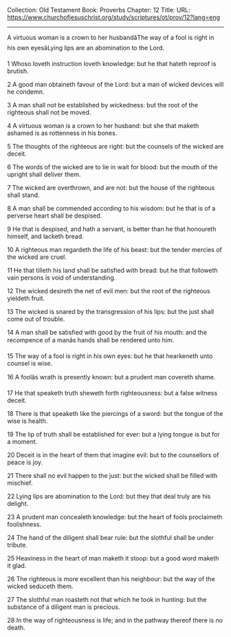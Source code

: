 Collection: Old Testament
Book: Proverbs
Chapter: 12
Title: 
URL: https://www.churchofjesuschrist.org/study/scriptures/ot/prov/12?lang=eng

---

A virtuous woman is a crown to her husbandâThe way of a fool is right in his own eyesâLying lips are an abomination to the Lord.

1 Whoso loveth instruction loveth knowledge: but he that hateth reproof is brutish.

2 A good man obtaineth favour of the Lord: but a man of wicked devices will he condemn.

3 A man shall not be established by wickedness: but the root of the righteous shall not be moved.

4 A virtuous woman is a crown to her husband: but she that maketh ashamed is as rottenness in his bones.

5 The thoughts of the righteous are right: but the counsels of the wicked are deceit.

6 The words of the wicked are to lie in wait for blood: but the mouth of the upright shall deliver them.

7 The wicked are overthrown, and are not: but the house of the righteous shall stand.

8 A man shall be commended according to his wisdom: but he that is of a perverse heart shall be despised.

9 He that is despised, and hath a servant, is better than he that honoureth himself, and lacketh bread.

10 A righteous man regardeth the life of his beast: but the tender mercies of the wicked are cruel.

11 He that tilleth his land shall be satisfied with bread: but he that followeth vain persons is void of understanding.

12 The wicked desireth the net of evil men: but the root of the righteous yieldeth fruit.

13 The wicked is snared by the transgression of his lips: but the just shall come out of trouble.

14 A man shall be satisfied with good by the fruit of his mouth: and the recompence of a manâs hands shall be rendered unto him.

15 The way of a fool is right in his own eyes: but he that hearkeneth unto counsel is wise.

16 A foolâs wrath is presently known: but a prudent man covereth shame.

17 He that speaketh truth sheweth forth righteousness: but a false witness deceit.

18 There is that speaketh like the piercings of a sword: but the tongue of the wise is health.

19 The lip of truth shall be established for ever: but a lying tongue is but for a moment.

20 Deceit is in the heart of them that imagine evil: but to the counsellors of peace is joy.

21 There shall no evil happen to the just: but the wicked shall be filled with mischief.

22 Lying lips are abomination to the Lord: but they that deal truly are his delight.

23 A prudent man concealeth knowledge: but the heart of fools proclaimeth foolishness.

24 The hand of the diligent shall bear rule: but the slothful shall be under tribute.

25 Heaviness in the heart of man maketh it stoop: but a good word maketh it glad.

26 The righteous is more excellent than his neighbour: but the way of the wicked seduceth them.

27 The slothful man roasteth not that which he took in hunting: but the substance of a diligent man is precious.

28 In the way of righteousness is life; and in the pathway thereof there is no death.
